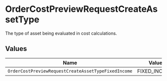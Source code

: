 # OrderCostPreviewRequestCreateAssetType

The type of asset being evaluated in cost calculations.


## Values

| Name                                                | Value                                               |
| --------------------------------------------------- | --------------------------------------------------- |
| `OrderCostPreviewRequestCreateAssetTypeFixedIncome` | FIXED_INCOME                                        |